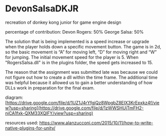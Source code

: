 # DevonSalsaDKJR
 recreation of donkey kong junior for game engine design

 percentage of contribution:
 Devon Rogers: 50%
 George Salsa: 50%


 The solution that is being implemented is a speed increase or upgrade when the player holds down a specific movement button. The game is in 2d, so the basic movement is “A” for moving left, “D” for moving right and “W” for jumping. The initial movement speed for the player is 5. When "RogersSalsa.dll" is in the plugins folder, the speed gets increased to 15.
 
 The reason that the assignment was submitted late was because we could not figure out how to create a dll within the time frame. The additional time was helpful because it allowed us to gain a better understanding of how DLLs work in preparation for the final exam.

 diagram:
[https://drive.google.com/file/d/1UZ1J4rYfgjQz8WpgbZ8EIX3KrEpxkz4f/view?usp=sharing](https://drive.google.com/file/d/1zWWSHUjTmFH2-njCA1fxk-QXM33XQlFY/view?usp=sharing)

 resources used:
https://www.alanzucconi.com/2015/10/11/how-to-write-native-plugins-for-unity/



